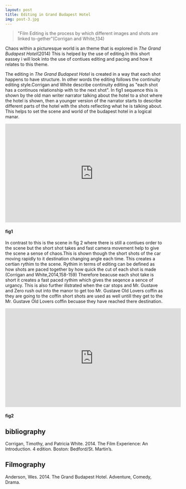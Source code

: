 ```yaml
---
layout: post
title: Editing in Grand Budapest Hotel
img: post-3.jpg
---
```

> "Film Editing is the process by which different images and shots are linked to-gether"(Corrigan and White,134)

Chaos within a picturesque world is an theme that is explored in _The Grand Budapest Hotel_(2014) This is helped by the use of editing.In this short eassey i will look into the use of contiues editing and pacing and how it relates to this theme.

The editing in _The Grand Budapest Hotel_ is created in a way that each shot happens to have structure. In other words the editing follows the continuity editing style.Corrigan and White describe continuity editing as  "each shot has a continuos relationship with to the next shot". In fig1 sequence this is shown by the old man writer narrator talking about the hotel to a shot where the hotel is shown, then a younger version of the narrator starts to describe different parts of the hotel with the shots reflecting what he is talking about. This helps to set the scene and world of the budapest hotel in a logical manar.

 
<iframe width="560" height="315" src="https://www.youtube.com/embed/2tpSycqoTAI" frameborder="0" allowfullscreen></iframe>

#### fig1

In contrast to this is the scene in fig 2 where there is still a contiues order to the scene but the short shot takes and fast camera movement help to give the scene a sense of chaos.This is shown though the short shots of the car moving rapidly to it destination changing angle each time. This creates a certian rythim to the scene. Rythim in terms of editing can be defined as how shots are paced together by how quick the cut of each shot is made (Corrigan and White,2014,158-159) Therefore beacuse each shot take is short it creates a fast paced rythim which gives the seqence a sence of urgancy. This is also further illstrated when the car stops and Mr. Gustave and Zero rush out into the manor to get too Mr. Gustave Old Lovers coffin as they are going to the coffin short shots are used as well untill they get to the Mr. Gustave Old Lovers coffin becuase they have reached there destination.

      

<iframe width="560" height="315" src="https://www.youtube.com/embed/debqQocfAhc" frameborder="0" allowfullscreen></iframe>

#### fig2

## bibliography
Corrigan, Timothy, and Patricia White. 2014. The Film Experience: An Introduction. 4 edition. Boston: Bedford/St. Martin’s.

## Filmography
Anderson, Wes. 2014. The Grand Budapest Hotel. Adventure, Comedy, Drama.
